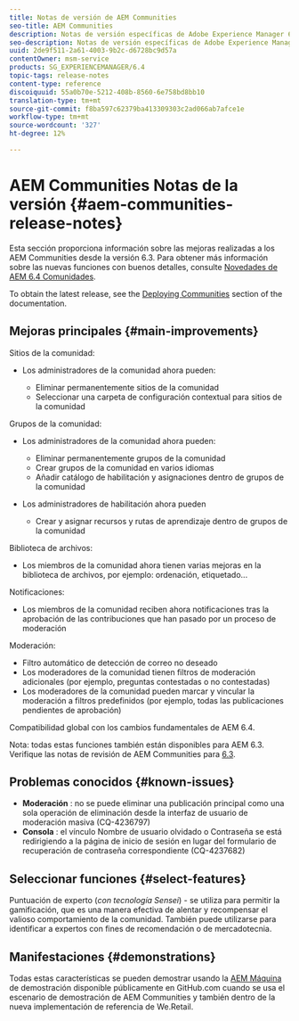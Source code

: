 ```yaml
---
title: Notas de versión de AEM Communities
seo-title: AEM Communities
description: Notas de versión específicas de Adobe Experience Manager 6.4 Communities.
seo-description: Notas de versión específicas de Adobe Experience Manager 6.4 Communities.
uuid: 2de9f511-2a61-4003-9b2c-d6728bc9d57a
contentOwner: msm-service
products: SG_EXPERIENCEMANAGER/6.4
topic-tags: release-notes
content-type: reference
discoiquuid: 55a0b70e-5212-408b-8560-6e758bd8bb10
translation-type: tm+mt
source-git-commit: f8ba597c62379ba413309303c2ad066ab7afce1e
workflow-type: tm+mt
source-wordcount: '327'
ht-degree: 12%

---
```



# AEM Communities Notas de la versión {#aem-communities-release-notes}

Esta sección proporciona información sobre las mejoras realizadas a los AEM Communities desde la versión 6.3. Para obtener más información sobre las nuevas funciones con buenos detalles, consulte [Novedades de AEM 6.4 Comunidades](/help/communities/whats-new-aem-communities.md).

To obtain the latest release, see the [Deploying Communities](/help/communities/deploy-communities.md#latest-releases) section of the documentation.

## Mejoras principales {#main-improvements}

Sitios de la comunidad:

* Los administradores de la comunidad ahora pueden:

   * Eliminar permanentemente sitios de la comunidad
   * Seleccionar una carpeta de configuración contextual para sitios de la comunidad

Grupos de la comunidad:

* Los administradores de la comunidad ahora pueden:

   * Eliminar permanentemente grupos de la comunidad
   * Crear grupos de la comunidad en varios idiomas
   * Añadir catálogo de habilitación y asignaciones dentro de grupos de la comunidad

* Los administradores de habilitación ahora pueden

   * Crear y asignar recursos y rutas de aprendizaje dentro de grupos de la comunidad

Biblioteca de archivos:

* Los miembros de la comunidad ahora tienen varias mejoras en la biblioteca de archivos, por ejemplo: ordenación, etiquetado...

Notificaciones:

* Los miembros de la comunidad reciben ahora notificaciones tras la aprobación de las contribuciones que han pasado por un proceso de moderación

Moderación:

* Filtro automático de detección de correo no deseado
* Los moderadores de la comunidad tienen filtros de moderación adicionales (por ejemplo, preguntas contestadas o no contestadas)
* Los moderadores de la comunidad pueden marcar y vincular la moderación a filtros predefinidos (por ejemplo, todas las publicaciones pendientes de aprobación)

Compatibilidad global con los cambios fundamentales de AEM 6.4.

Nota: todas estas funciones también están disponibles para AEM 6.3. Verifique las notas de revisión de AEM Communities para [6.3](https://helpx.adobe.com/es/experience-manager/6-3/release-notes.html).

## Problemas conocidos {#known-issues}

* **Moderación** : no se puede eliminar una publicación principal como una sola operación de eliminación desde la interfaz de usuario de moderación masiva (CQ-4236797)
* **Consola** : el vínculo Nombre de usuario olvidado o Contraseña se está redirigiendo a la página de inicio de sesión en lugar del formulario de recuperación de contraseña correspondiente (CQ-4237682)

## Seleccionar funciones {#select-features}

Puntuación de experto (*con tecnología Sensei*) - se utiliza para permitir la gamificación, que es una manera efectiva de alentar y recompensar el valioso comportamiento de la comunidad. También puede utilizarse para identificar a expertos con fines de recomendación o de mercadotecnia.

## Manifestaciones {#demonstrations}

Todas estas características se pueden demostrar usando la [AEM Máquina](https://github.com/Adobe-Marketing-Cloud/aem-demo-machine/wiki) de demostración disponible públicamente en GitHub.com cuando se usa el escenario de demostración de AEM Communities y también dentro de la nueva implementación de referencia de We.Retail.
